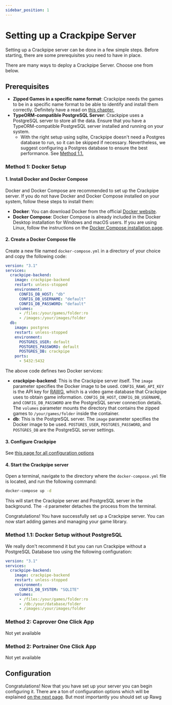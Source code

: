 ```yaml
---
sidebar_position: 1
---
```


# Setting up a Crackpipe Server

Setting up a Crackpipe server can be done in a few simple steps. Before starting, there are some prerequisites you need to have in place.

There are many ways to deploy a Crackpipe Server. Choose one from below.

## Prerequisites

- **Zipped Games in a specific name format**: Crackpipe needs the games to be in a specific name format to be able to identify and install them correctly. Definitely have a read on [this chapter.](structure.md)
- **TypeORM-compatible PostgreSQL Server**: Crackpipe uses a PostgreSQL server to store all the data. Ensure that you have a TypeORM-compatible PostgreSQL server installed and running on your system.
  - With the right setup using sqlite, Crackpipe doesn't need a Postgres database to run, so it can be skipped if necessary. Nevertheless, we suggest configuring a Postgres database to ensure the best performance. See [Method 1.1.](#method-11-docker-setup-without-postgresql)

### Method 1: Docker Setup

#### 1. Install Docker and Docker Compose

Docker and Docker Compose are recommended to set up the Crackpipe server. If you do not have Docker and Docker Compose installed on your system, follow these steps to install them:

- **Docker**: You can download Docker from the official [Docker website](https://www.docker.com/get-started).
- **Docker Compose**: Docker Compose is already included in the Docker Desktop installation for Windows and macOS users. If you are using Linux, follow the instructions on the [Docker Compose installation page](https://docs.docker.com/compose/install/).

#### 2. Create a Docker Compose file

Create a new file named `docker-compose.yml` in a directory of your choice and copy the following code:

```yaml
version: "3.1"
services:
  crackpipe-backend:
    image: crackpipe-backend
    restart: unless-stopped
    environment:
      CONFIG_DB_HOST: "db"
      CONFIG_DB_USERNAME: "default"
      CONFIG_DB_PASSWORD: "default"
    volumes:
      - /files:/your/games/folder:ro
      - /images:/your/images/folder
  db:
    image: postgres
    restart: unless-stopped
    environment:
      POSTGRES_USER: default
      POSTGRES_PASSWORD: default
      POSTGRES_DB: crackpipe
    ports:
      - 5432:5432
```

The above code defines two Docker services:

- **crackpipe-backend**: This is the Crackpipe server itself. The `image` parameter specifies the Docker image to be used. `CONFIG_RAWG_API_KEY` is the API key for [RAWG](https://rawg.io/), which is a video game database that Crackpipe uses to obtain game information. `CONFIG_DB_HOST`, `CONFIG_DB_USERNAME`, and `CONFIG_DB_PASSWORD` are the PostgreSQL server connection details. The `volumes` parameter mounts the directory that contains the zipped games to `/your/games/folder` inside the container.
- **db**: This is the PostgreSQL server. The `image` parameter specifies the Docker image to be used. `POSTGRES_USER`, `POSTGRES_PASSWORD`, and `POSTGRES_DB` are the PostgreSQL server settings.

#### 3. Configure Crackpipe

See [this page for all configuration options](configuration.md)

#### 4. Start the Crackpipe server

Open a terminal, navigate to the directory where the `docker-compose.yml` file is located, and run the following command:

```bash
docker-compose up -d
```

This will start the Crackpipe server and PostgreSQL server in the background. The `-d` parameter detaches the process from the terminal.

Congratulations! You have successfully set up a Crackpipe server. You can now start adding games and managing your game library.

### Method 1.1: Docker Setup without PostgreSQL

We really don't recommend it but you can run Crackpipe without a PostgreSQL Database too using the following configuration:

```yaml
version: "3.1"
services:
  crackpipe-backend:
    image: crackpipe-backend
    restart: unless-stopped
    environment:
      CONFIG_DB_SYSTEM: "SQLITE"
    volumes:
      - /files:/your/games/folder:ro
      - /db:/your/database/folder
      - /images:/your/images/folder
```

### Method 2: Caprover One Click App

Not yet available

### Method 2: Portrainer One Click App

Not yet available

## Configuration

Congratulations! Now that you have set up your server you can begin configuring it. There are a ton of configuration options which will be explained [on the next page](configuration.md). But most importantly you should set up Rawg
